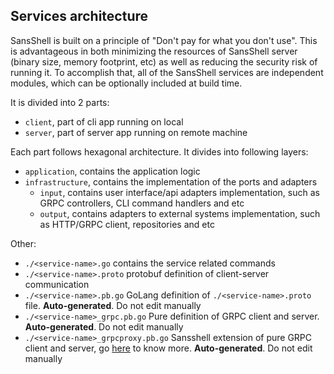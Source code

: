 ## Services architecture
SansShell is built on a principle of "Don't pay for what you don't use". This
is advantageous in both minimizing the resources of SansShell server (binary
size, memory footprint, etc) as well as reducing the security risk of running
it. To accomplish that, all of the SansShell services are independent modules,
which can be optionally included at build time.

It is divided into 2 parts:
- `client`, part of cli app running on local
- `server`, part of server app running on remote machine

Each part follows hexagonal architecture. It divides into following layers:
- `application`, contains the application logic
- `infrastructure`, contains the implementation of the ports and adapters
    - `input`, contains user interface/api adapters implementation, such as GRPC controllers, CLI command handlers and etc
    - `output`, contains adapters to external systems implementation, such as HTTP/GRPC client, repositories and etc

Other:
- `./<service-name>.go` contains the service related commands
- `./<service-name>.proto` protobuf definition of client-server communication
- `./<service-name>.pb.go` GoLang definition of `./<service-name>.proto` file. **Auto-generated**. Do not edit manually
- `./<service-name>_grpc.pb.go` Pure definition of GRPC client and server. **Auto-generated**. Do not edit manually
- `./<service-name>_grpcproxy.pb.go` Sansshell extension of pure GRPC client and server, go [here](../proxy/README.md) to know more. **Auto-generated**. Do not edit manually
